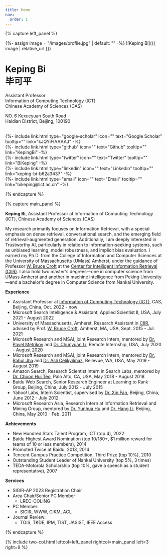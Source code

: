 ```yaml
---
title: Home
nav:
  order: 1
---
```




{% capture left_panel %}

{%- assign image = "/images/profile.jpg" | default: "" -%}
![Keping Bi]({{ image | relative_url }})
# Keping Bi<br/>毕可平

<p class="center">


Assistant Professor<br/>
Information of Computing Technology (ICT)<br/>
Chinese Academy of Sciences (CAS)<br/>

NO. 6 Kexueyuan South Road<br/>
Haidian District, Beijing, 100190<br/>

<br/>
{%- include link.html type="google-scholar" icon="" text="Google Scholar" tooltip="" link="kJQYiFIAAAAJ" -%}<br/>
{%- include link.html type="github" icon="" text="Github" tooltip="" link="KepingBi" -%}<br/>
{%- include link.html type="twitter" icon="" text="Twitter" tooltip="" link="BiKeping" -%}<br/>
{%- include link.html type="linkedin" icon="" text="Linkedin" tooltip="" link="keping-bi-b62a3437" -%}<br/>
{%- include link.html type="email" icon="" text="Email" tooltip="" link="bikeping@ict.ac.cn" -%}<br/>

</p>

{% endcapture %}

{% capture main_panel %}


**Keping Bi**, Assistant Professor at Information of Computing Technology (ICT), Chinese Academy of Sciences (CAS)

My research primarily focuses on Information Retrieval, with a special emphasis on dense retrieval, conversational search, and the emerging field of retrieval-augmented generation. Additionally, I am deeply interested in Trustworthy AI, particularly in relation to information-seeking systems, such as unbiased learning, model robustness, and implicit bias evaluation. I earned my Ph.D. from the College of Information and Computer Sciences at the University of Massachusetts (UMass) Amherst, under the guidance of Professor [W. Bruce Croft](http://ciir.cs.umass.edu/croft) at the [Center for Intelligent Information Retrieval (CIIR)](http://ciir.cs.umass.edu/). I also hold two master's degrees—one in computer science from UMass Amherst and another in machine intelligence from Peking University—and a bachelor's degree in Computer Science from Nankai University.

**Experience**

- Assistant Professor at [Information of Computing Technology (ICT)](http://english.ict.cas.cn/), CAS, Beijing, China, Oct. 2022 - now
- Microsoft Search Intelligence & Assistant, Applied Scientist II, USA, July 2021 - August 2022
- University of Massachusetts, Amherst, Research Assistant in [CIIR](http://ciir.cs.umass.edu/), advised by Prof. [W. Bruce Croft](http://ciir.cs.umass.edu/croft). Amherst, MA, USA, Sept. 2015 - Jul. 2021
- Microsoft Research and MSAI, joint Research Intern, mentored by [Dr. Pavel Metrikov](https://www.linkedin.com/in/pavel-metrikov-a46525a/) and [Dr. Chunyuan Li](https://chunyuan.li/), Remote Internship, USA, July 2020 - August 2020
- Microsoft Research and MSAI, joint Research Intern, mentored by [Dr. Rahul Jha](https://rahuljha.github.io/) and [Dr. Asli Celikyilmaz](http://asli.us/), Bellevue, WA, USA, May 2019 - August 2019
- Amazon Search, Research Scientist Intern in Search Labs, mentored by [Dr. Choon Hui Teo](https://www.linkedin.com/in/choon-hui-teo-6037b69/), Palo Alto, CA, USA, May 2018 - August 2018
- Baidu Web Search, Senior Research Engineer at Learning to Rank Group, Beijing, China, July 2012 - July 2015
- Yahoo! Labs, Intern Scientist, supervised by [Dr. Xin Fan](https://scholar.google.com/citations?user=2CbQKWcAAAAJ), Beijing, China, June 2012 - July 2012
- Microsoft Research Asia, Research Intern at Information Retrieval and Mining Group, mentored by [Dr. Yunhua Hu](https://dblp.org/pid/34/3973.html) and [Dr. Hang Li](https://www.linkedin.com/in/hang-li-84aa6314/), Beijing, China, May 2010 - Feb. 2011


**Achievements**

- New Hundred Stars Talent Program, ICT (top 4), 2022
- Baidu Highest Award Nomination (top 10/180+,  $1 million reward for teams of 10 or less members), 2014
- Promoted Twice at Baidu, 2013, 2014
- Tencent Campus Practice Competition, Third Prize (top 10%), 2010
- Outstanding Student Leader of Nankai University (top 5%, 3 times)
- TEDA-Motorola Scholarship (top 10%, gave a speech as a student representative), 2007

**Services**
- SIGIR-AP 2023 Registration Chair
- Area Chair/Senior PC Member
  - LREC-COLING 
- PC Member: 
  - SIGIR, WWW, CIKM, ACL
- Journal Review: 
  - TOIS, TKDE, IPM, TIST, JASIST, IEEE Access

{% endcapture %}

{% include two-col.html leftcol=left_panel rightcol=main_panel left=3 right=9 %}
